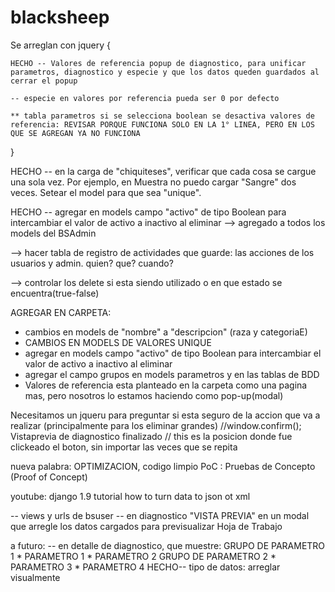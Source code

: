 # blacksheep

Se arreglan con jquery {

	HECHO -- Valores de referencia popup de diagnostico, para unificar parametros, diagnostico y especie y que los datos queden guardados al cerrar el popup
	
	-- especie en valores por referencia pueda ser 0 por defecto

	** tabla parametros si se selecciona boolean se desactiva valores de referencia: REVISAR PORQUE FUNCIONA SOLO EN LA 1° LINEA, PERO EN LOS QUE SE AGREGAN YA NO FUNCIONA

}

HECHO -- en la carga de "chiquiteses", verificar que cada cosa se cargue una sola vez. Por ejemplo, en Muestra no puedo cargar "Sangre" dos veces. Setear el model para que sea "unique".

HECHO -- agregar en models campo "activo" de tipo Boolean para intercambiar el valor de activo a inactivo al eliminar --> agregado a todos los models del BSAdmin

--> hacer tabla de registro de actividades que guarde: las acciones de los usuarios y admin. quien? que? cuando?

--> controlar los delete si esta siendo utilizado o en que estado se encuentra(true-false)

AGREGAR EN CARPETA:
- cambios en models de "nombre" a "descripcion" (raza y categoriaE)
- CAMBIOS EN MODELS DE VALORES UNIQUE
- agregar en models campo "activo" de tipo Boolean para intercambiar el valor de activo a inactivo al eliminar
- agregar el campo grupos en models parametros y en las tablas de BDD
- Valores de referencia esta planteado en la carpeta como una pagina mas, pero nosotros lo estamos haciendo como pop-up(modal)

 Necesitamos un jqueru para preguntar si esta seguro de la accion que va a realizar (principalmente para los eliminar grandes)
//window.confirm(); 
 Vistaprevia de diagnostico finalizado
// this es la posicion donde fue clickeado el boton, sin importar las veces que se repita
	
nueva palabra: OPTIMIZACION, codigo limpio
PoC : Pruebas de Concepto (Proof of Concept)

youtube: django 1.9 tutorial how to turn data to json ot xml






-- views y urls de bsuser
-- en diagnostico "VISTA PREVIA" en un modal que arregle los datos cargados para previsualizar Hoja de Trabajo


a futuro:
-- en detalle de diagnostico, que muestre:
		GRUPO DE PARAMETRO 1
			* PARAMETRO 1
			* PARAMETRO 2
		GRUPO DE PARAMETRO 2
			* PARAMETRO 3
			* PARAMETRO 4
HECHO-- tipo de datos: arreglar visualmente